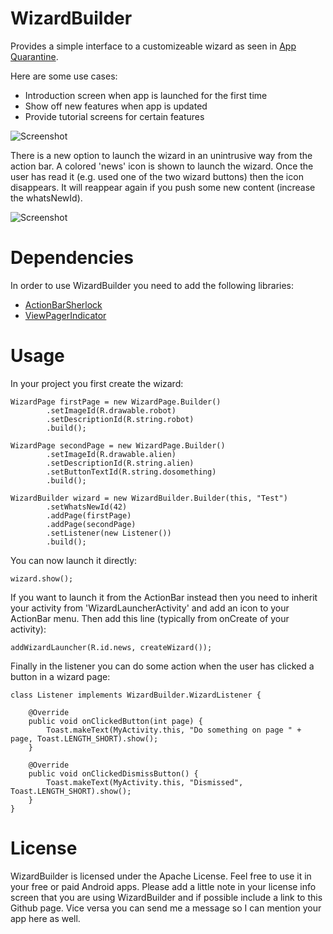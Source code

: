 WizardBuilder
=============

Provides a simple interface to a customizeable wizard as seen in <a href="https://play.google.com/store/apps/details?id=com.ramdroid.appquarantine" target="_blank">App Quarantine</a>.

Here are some use cases:

- Introduction screen when app is launched for the first time
- Show off new features when app is updated
- Provide tutorial screens for certain features

![Screenshot](https://github.com/ramdroid/WizardBuilder/raw/master/Screenshot.png "Example")

There is a new option to launch the wizard in an unintrusive way from the action bar.
A colored 'news' icon is shown to launch the wizard. Once the user has read it (e.g.
used one of the two wizard buttons) then the icon disappears. It will reappear again
if you push some new content (increase the whatsNewId).

![Screenshot](https://github.com/ramdroid/WizardBuilder/raw/master/Screenshot2.png "Launcher")

Dependencies
============

In order to use WizardBuilder you need to add the following libraries:

- <a href="http://actionbarsherlock.com/" target="_blank">ActionBarSherlock</a>
- <a href="http://viewpagerindicator.com/" target="_blank">ViewPagerIndicator</a>

Usage
=====

In your project you first create the wizard:

    WizardPage firstPage = new WizardPage.Builder()
            .setImageId(R.drawable.robot)
            .setDescriptionId(R.string.robot)
            .build();
    
    WizardPage secondPage = new WizardPage.Builder()
            .setImageId(R.drawable.alien)
            .setDescriptionId(R.string.alien)
            .setButtonTextId(R.string.dosomething)
            .build();
    
    WizardBuilder wizard = new WizardBuilder.Builder(this, "Test")
            .setWhatsNewId(42)
            .addPage(firstPage)
            .addPage(secondPage)
            .setListener(new Listener())
            .build();
            
You can now launch it directly:

    wizard.show();
    
If you want to launch it from the ActionBar instead then you need to inherit your activity from 'WizardLauncherActivity' and add an icon to your ActionBar menu. Then add this line (typically from onCreate of your activity):

    addWizardLauncher(R.id.news, createWizard());
    
Finally in the listener you can do some action when the user has clicked a button in a wizard page:
            
    class Listener implements WizardBuilder.WizardListener {

        @Override
        public void onClickedButton(int page) {
            Toast.makeText(MyActivity.this, "Do something on page " + page, Toast.LENGTH_SHORT).show();
        }

        @Override
        public void onClickedDismissButton() {
            Toast.makeText(MyActivity.this, "Dismissed", Toast.LENGTH_SHORT).show();
        }
    }
    

License
=======

WizardBuilder is licensed under the Apache License. Feel free to use it in your free or paid Android apps. Please add a little note in your license info screen that you are using WizardBuilder and if possible include a link to this Github page. Vice versa you can send me a message so I can mention your app here as well.
